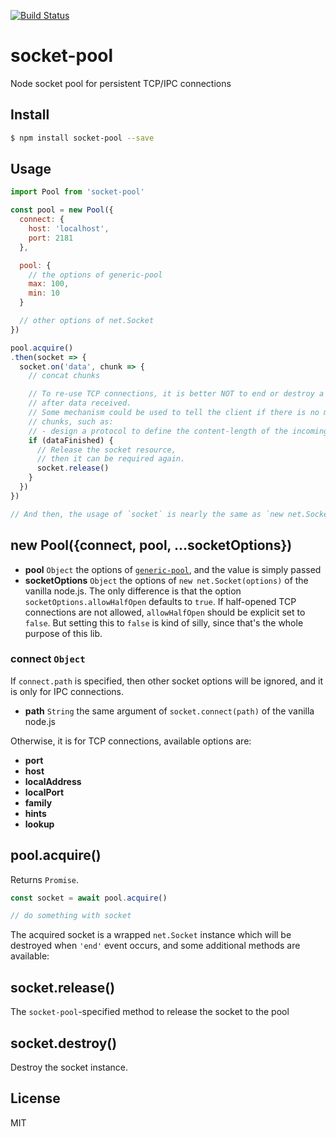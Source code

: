[![Build Status](https://travis-ci.org/kaelzhang/node-socket-pool.svg?branch=master)](https://travis-ci.org/kaelzhang/node-socket-pool)
<!-- optional appveyor tst
[![Windows Build Status](https://ci.appveyor.com/api/projects/status/github/kaelzhang/node-socket-pool?branch=master&svg=true)](https://ci.appveyor.com/project/kaelzhang/node-socket-pool)
-->
<!-- optional npm version
[![NPM version](https://badge.fury.io/js/socket-pool.svg)](http://badge.fury.io/js/socket-pool)
-->
<!-- optional npm downloads
[![npm module downloads per month](http://img.shields.io/npm/dm/socket-pool.svg)](https://www.npmjs.org/package/socket-pool)
-->
<!-- optional dependency status
[![Dependency Status](https://david-dm.org/kaelzhang/node-socket-pool.svg)](https://david-dm.org/kaelzhang/node-socket-pool)
-->

# socket-pool

Node socket pool for persistent TCP/IPC connections

## Install

```sh
$ npm install socket-pool --save
```

## Usage

```js
import Pool from 'socket-pool'

const pool = new Pool({
  connect: {
    host: 'localhost',
    port: 2181
  },

  pool: {
    // the options of generic-pool
    max: 100,
    min: 10
  }

  // other options of net.Socket
})

pool.acquire()
.then(socket => {
  socket.on('data', chunk => {
    // concat chunks

    // To re-use TCP connections, it is better NOT to end or destroy a socket
    // after data received.
    // Some mechanism could be used to tell the client if there is no more
    // chunks, such as:
    // - design a protocol to define the content-length of the incoming chunks.
    if (dataFinished) {
      // Release the socket resource,
      // then it can be required again.
      socket.release()
    }
  })
})

// And then, the usage of `socket` is nearly the same as `new net.Socket`
```

## new Pool({connect, pool, ...socketOptions})

- **pool** `Object` the options of [`generic-pool`](https://www.npmjs.com/package/generic-pool), and the value is simply passed
- **socketOptions** `Object` the options of `new net.Socket(options)` of the vanilla node.js. The only difference is that the option `socketOptions.allowHalfOpen` defaults to `true`. If half-opened TCP connections are not allowed, `allowHalfOpen` should be explicit set to `false`. But setting this to `false` is kind of silly, since that's the whole purpose of this lib.

### connect `Object`

If `connect.path` is specified, then other socket options will be ignored, and it is only for IPC connections.

- **path** `String` the same argument of `socket.connect(path)` of the vanilla node.js

Otherwise, it is for TCP connections, available options are:

- **port**
- **host**
- **localAddress**
- **localPort**
- **family**
- **hints**
- **lookup**

## pool.acquire()

Returns `Promise`.

```js
const socket = await pool.acquire()

// do something with socket
```

The acquired socket is a wrapped `net.Socket` instance which will be destroyed when `'end'` event occurs, and some additional methods are available:

## socket.release()

The `socket-pool`-specified method to release the socket to the pool

## socket.destroy()

Destroy the socket instance.

## License

MIT
